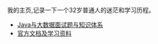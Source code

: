 我的主页,记录一下一个32岁普通人的迷茫和学习历程。

- [Java与大数据面试题与知识体系](Notes/Java.md)
- [官方文档及学习资料](Notes/OfficeDocs.md)




